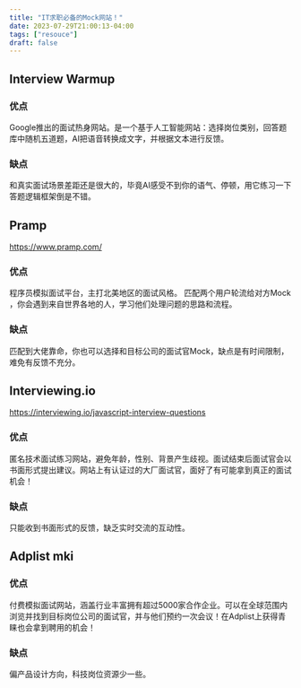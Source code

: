 ```yaml
---
title: "IT求职必备的Mock网站！"
date: 2023-07-29T21:00:13-04:00
tags: ["resouce"]
draft: false
---
```


## Interview Warmup  
  
### 优点

Google推出的面试热身网站。是一个基于人工智能网站：选择岗位类别，回答题库中随机五道题，AI把语音转换成文字，并根据文本进行反馈。  

### 缺点

和真实面试场景差距还是很大的，毕竟AI感受不到你的语气、停顿，用它练习一下答题逻辑框架倒是不错。 
  
## Pramp  

https://www.pramp.com/

### 优点

程序员模拟面试平台，主打北美地区的面试风格。
匹配两个用户轮流给对方Mock ，你会遇到来自世界各地的人，学习他们处理问题的思路和流程。  

### 缺点

匹配到大佬靠命，你也可以选择和目标公司的面试官Mock，缺点是有时间限制，难免有反馈不充分。  
  
## Interviewing.io  

https://interviewing.io/javascript-interview-questions

### 优点

匿名技术面试练习网站，避免年龄，性别、背景产生歧视。面试结束后面试官会以书面形式提出建议。网站上有认证过的大厂面试官，面好了有可能拿到真正的面试机会！  

### 缺点

只能收到书面形式的反馈，缺乏实时交流的互动性。  
  
## Adplist mki
  
### 优点

付费模拟面试网站，涵盖行业丰富拥有超过5000家合作企业。可以在全球范围内浏览并找到目标岗位公司的面试官，并与他们预约一次会议！在Adplist上获得青睐也会拿到聘用的机会！  

### 缺点

偏产品设计方向，科技岗位资源少一些。  
  